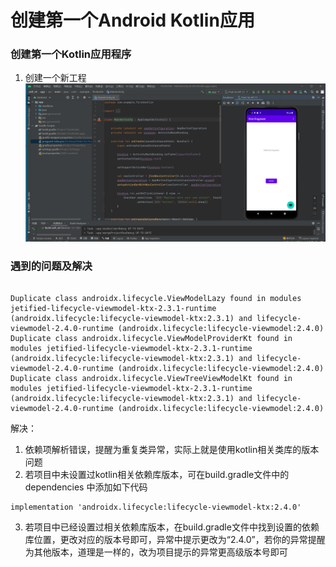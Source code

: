 
# 创建第一个Android Kotlin应用

### 创建第一个Kotlin应用程序
1. 创建一个新工程
![创建一个新工程](./pic/1_1.png)

### 遇到的问题及解决

```

Duplicate class androidx.lifecycle.ViewModelLazy found in modules jetified-lifecycle-viewmodel-ktx-2.3.1-runtime (androidx.lifecycle:lifecycle-viewmodel-ktx:2.3.1) and lifecycle-viewmodel-2.4.0-runtime (androidx.lifecycle:lifecycle-viewmodel:2.4.0)
Duplicate class androidx.lifecycle.ViewModelProviderKt found in modules jetified-lifecycle-viewmodel-ktx-2.3.1-runtime (androidx.lifecycle:lifecycle-viewmodel-ktx:2.3.1) and lifecycle-viewmodel-2.4.0-runtime (androidx.lifecycle:lifecycle-viewmodel:2.4.0)
Duplicate class androidx.lifecycle.ViewTreeViewModelKt found in modules jetified-lifecycle-viewmodel-ktx-2.3.1-runtime (androidx.lifecycle:lifecycle-viewmodel-ktx:2.3.1) and lifecycle-viewmodel-2.4.0-runtime (androidx.lifecycle:lifecycle-viewmodel:2.4.0)

```

解决：

1. 依赖项解析错误，提醒为重复类异常，实际上就是使用kotlin相关类库的版本问题
2. 若项目中未设置过kotlin相关依赖库版本，可在build.gradle文件中的dependencies 中添加如下代码

```
implementation 'androidx.lifecycle:lifecycle-viewmodel-ktx:2.4.0'
```

3. 若项目中已经设置过相关依赖库版本，在build.gradle文件中找到设置的依赖库位置，更改对应的版本号即可，异常中提示更改为“2.4.0”，若你的异常提醒为其他版本，道理是一样的，改为项目提示的异常更高级版本号即可